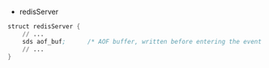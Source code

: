 - redisServer
```s
struct redisServer {
    // ...
    sds aof_buf;      /* AOF buffer, written before entering the event loop */
    // ...
}    
```
